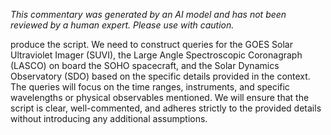 _This commentary was generated by an AI model and has not been reviewed by a human expert. Please use with caution._

produce the script. We need to construct queries for the GOES Solar Ultraviolet Imager (SUVI), the Large Angle Spectroscopic Coronagraph (LASCO) on board the SOHO spacecraft, and the Solar Dynamics Observatory (SDO) based on the specific details provided in the context. The queries will focus on the time ranges, instruments, and specific wavelengths or physical observables mentioned. We will ensure that the script is clear, well-commented, and adheres strictly to the provided details without introducing any additional assumptions.
